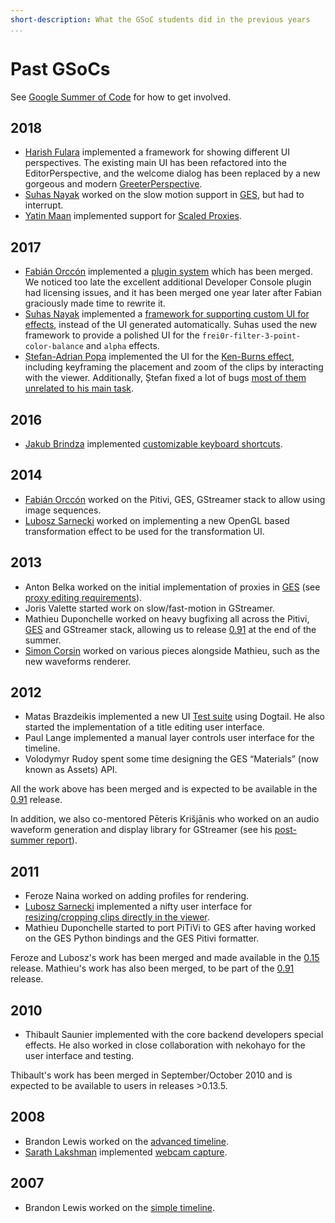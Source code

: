 ```yaml
---
short-description: What the GSoC students did in the previous years
...
```


# Past GSoCs

See [Google Summer of Code](Google_Summer_of_Code.md) for how to
get involved.

## 2018

-   [Harish Fulara](https://harishfulara07.wordpress.com/) implemented
    a framework for showing different UI perspectives. The existing
    main UI has been refactored into the EditorPerspective, and
    the welcome dialog has been replaced by a new gorgeous and modern
    [GreeterPerspective](https://harishfulara07.wordpress.com/2018/08/13/gsoc-2018-final-report-pitivi-ui-polishing/).
-   [Suhas Nayak](https://suhas2go.github.io) worked on the slow motion
    support in [GES](GES.md), but had to interrupt.
-   [Yatin Maan](https://yatinmaan.github.io/) implemented support
    for [Scaled Proxies](https://yatinmaan.github.io/2018/08/14/GSoC-18-Final-Report/).

## 2017

-   [Fabián Orccón](https://cfoch.github.io/) implemented a
    [plugin system](https://cfoch.github.io/tech/2017/08/28/wrap-up-and-code-submission.html)
    which has been merged. We noticed too late the excellent additional
    Developer Console plugin had licensing issues, and it has been
    merged one year later after Fabian graciously made time to rewrite it.
-   [Suhas Nayak](https://suhas2go.github.io) implemented a [framework for
    supporting custom UI for effects](https://suhas2go.github.io/gnome/pitivi/2017/08/28/GSoCFinalReport/),
    instead of the UI generated automatically. Suhas used the new framework to
    provide a polished UI for the `frei0r-filter-3-point-color-balance` and
    `alpha` effects.
-   [Ștefan-Adrian Popa](https://stefanpopablog.wordpress.com) implemented
    the UI for the [Ken-Burns
    effect](https://stefanpopablog.wordpress.com/2017/08/22/gsoc-2017-coming-to-an-end/),
    including keyframing the placement and zoom of the clips by interacting with
    the viewer. Additionally, Ștefan fixed a lot of bugs [most of them unrelated
    to his main
    task](https://gist.github.com/stefanzzz22/260fa2be10bccd7404af87152ecd5a88).

## 2016

-   [Jakub Brindza](https://github.com/jakubbrindza) implemented
    [customizable keyboard
    shortcuts](http://www.jakubbrindza.com/2016/08/gsoc-with-pitivi.html).

## 2014

-   [Fabián Orccón](https://cfoch.github.io/) worked on the Pitivi,
    GES, GStreamer stack to allow using image sequences.
-   [Lubosz Sarnecki](https://lubosz.wordpress.com/) worked on
    implementing a new OpenGL based transformation effect to be used for
    the transformation UI.

## 2013

-   Anton Belka worked on the initial
    implementation of proxies in [GES](GES.md) (see [proxy
    editing requirements](design/Proxy_editing_requirements.md)).
-   Joris Valette started work on slow/fast-motion in GStreamer.
-   Mathieu Duponchelle worked on heavy
    bugfixing all across the Pitivi, [GES](GES.md) and GStreamer
    stack, allowing us to release [0.91](releases/0.91.md) at the end of
    the summer.
-   [Simon Corsin](https://github.com/rFlex) worked on various pieces
    alongside Mathieu, such as the new waveforms renderer.

## 2012

-   Matas Brazdeikis implemented a new UI [Test
    suite](Testing.md) using Dogtail. He also started the
    implementation of a title editing user interface.
-   Paul Lange implemented a manual layer
    controls user interface for the timeline.
-   Volodymyr Rudoy spent some time
    designing the GES “Materials” (now known as Assets) API.

All the work above has been merged and is expected to be available in
the [0.91](releases/0.91.md) release.

In addition, we also co-mentored Pēteris Krišjānis who worked on an
audio waveform generation and display library for GStreamer (see his
[post-summer
report](http://pecisk.blogspot.ca/2012/11/state-of-libwaveform-after-gsoc.html)).

## 2011

-   Feroze Naina worked on adding profiles for rendering.
-   [Lubosz Sarnecki](https://lubosz.wordpress.com/) implemented a nifty
    user interface for [resizing/cropping clips directly in the
    viewer](https://lubosz.wordpress.com/2016/09/26/making-viewer-uis-for-pitivi/).
-   Mathieu Duponchelle started to port
    PiTiVi to GES after having worked on the GES Python bindings and the
    GES Pitivi formatter.

Feroze and Lubosz's work has been merged and made available in the
[0.15](releases/0.15.md) release. Mathieu's work has also been merged, to
be part of the [0.91](releases/0.91.md) release.

## 2010

-   Thibault Saunier implemented with the
    core backend developers special effects. He also worked in close
    collaboration with nekohayo for the user
    interface and testing.

Thibault's work has been merged in September/October 2010 and is
expected to be available to users in releases &gt;0.13.5.

## 2008

-   Brandon Lewis worked on the [advanced
    timeline](http://dotsony.blogspot.ch/search?updated-min=2008-01-01T00:00:00-08:00&updated-max=2009-01-01T00:00:00-08:00&max-results=41).
-   [Sarath Lakshman](http://www.sarathlakshman.com/about/) implemented
    [webcam
    capture](http://www.sarathlakshman.com/2008/09/28/pitivi-hacks).

## 2007

-   Brandon Lewis worked on the [simple
    timeline](Google_SoC_2007_-_Simple_Timeline.md).
